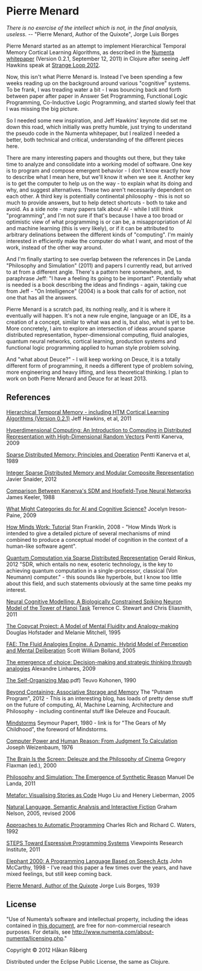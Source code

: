 # Pierre Menard

*There is no exercise of the intellect which is not, in the final analysis, useless.*
  -- "Pierre Menard, Author of the Quixote", Jorge Luis Borges


Pierre Menard started as an attempt to implement Hierarchical Temporal Memory Cortical Learning Algorithms, as described in the [Numenta](http://www.numenta.com/) [whitepaper](https://www.numenta.com/htm-overview/education/HTM_CorticalLearningAlgorithms.pdf) (Version 0.2.1, September 12, 2011) in Clojure after seeing Jeff Hawkins speak at [Strange Loop 2012](http://www.infoq.com/presentations/Brain-Computing).

Now, this isn't what Pierre Menard is. Instead I've been spending a few weeks reading up on the background around various "cognitive" systems. To be frank, I was treading water a bit - I was bouncing back and forth between paper after paper in Answer Set Programming, Functional Logic Programming, Co-Inductive Logic Programming, and started slowly feel that I was missing the big picture.

So I needed some new inspiration, and Jeff Hawkins' keynote did set me down this road, which initially was pretty humble, just trying to understand the pseudo code in the Numenta whitepaper, but I realized I needed a better, both technical and critical, understanding of the different pieces here.

There are many interesting papers and thoughts out there, but they take time to analyze and consolidate into a working model of software. One key is to program and compose emergent behavior - I don't know exactly how to describe what I mean here, but we'll know it when we see it. Another key is to get the computer to help us on the way - to explain what its doing and why, and suggest alternatives. These two aren't necessarily dependent on each other. A third key is potentially continental philosophy - this is not so much to provide answers, but to help detect shortcuts - both to take and avoid. As a side note - many papers talk about AI - while I still think "programming", and I'm not sure if that's because I have a too broad or optimistic view of what programming is or can be, a misappropriation of AI and machine learning (this is very likely), or if it can be attributed to arbitrary delinations between the different kinds of "computing". I'm mainly interested in efficiently make the computer do what I want, and most of the work, instead of the other way around.

And I'm finally starting to see overlap between the references in De Landa "Philosophy and Simulation" (2011) and papers I currently read, but arrived to at from a different angle. There's a pattern here somewhere, and, to paraphrase Jeff: "I have a feeling its going to be important". Potentially what is needed is a book describing the ideas and findings - again, taking cue from Jeff - "On Intelligence" (2004) is a book that calls for of action, not one that has all the answers.

Pierre Menard is a scratch pad, its nothing really, and it is where it eventually will happen. It's not a new rule engine, language or an IDE, its a creation of a concept, similar to what was and is, but also, what is yet to be. More concretely, I aim to explore an intersection of ideas around sparse distributed representation, hyper-dimensional computing, fluid analogies, quantum neural networks, cortical learning, production systems and functional logic programming applied to human style problem solving.

And "what about Deuce?" - I will keep working on Deuce, it is a totally different form of programming, it needs a different type of problem solving, more engineering and heavy lifting, and less theoretical thinking. I plan to work on both Pierre Menard and Deuce for at least 2013.



## References

[Hierarchical Temporal Memory - including HTM Cortical Learning Algorithms (Version 0.2.1)](https://www.numenta.com/htm-overview/education/HTM_CorticalLearningAlgorithms.pdf) Jeff Hawkins, et al, 2011

[Hyperdimensional Computing: An Introduction to Computing in Distributed Representation with High-Dimensional Random Vectors](http://redwood.berkeley.edu/pkanerva/papers/kanerva09-hyperdimensional.pdf) Pentti Kanerva, 2009

[Sparse Distributed Memory: Principles and Operation](ftp://reports.stanford.edu/pub/cstr/reports/csl/tr/89/400/CSL-TR-89-400.pdf) Pentti Kanerva et al, 1989

[Integer Sparse Distributed Memory and Modular Composite Representation](http://ccrg.cs.memphis.edu/assets/papers/theses-dissertations/Snaider_dissertation.pdf) Javier Snaider, 2012

[Comparison Between Kanerva's SDM and Hopfield-Type Neural Networks](http://www.google.co.uk/url?sa=t&rct=j&q=&esrc=s&source=web&cd=2&cad=rja&ved=0CCYQFjAB&url=http%3A%2F%2Fcsjarchive.cogsci.rpi.edu%2F1988v12%2Fi03%2Fp0299p0329%2Fmain.pdf&ei=TymFUJncLKW80QWDzICIBA&usg=AFQjCNH8UomRBwA1XWYwT0OpmkK42lsWlQ) James Keeler, 1988

[What Might Categories do for AI and Cognitive Science?](http://www.j-paine.org/why_be_interested_in_categories.html) Jocelyn Ireson-Paine, 2009

[How Minds Work: Tutorial](http://ccrg.cs.memphis.edu/tutorial/tutorial.html) Stan Franklin, 2008 - "How Minds Work is intended to give a detailed picture of several mechanisms of mind combined to produce a conceptual model of cognition in the context of a human-like software agent".

[Quantum Computation via Sparse Distributed Representation](http://www.neuroquantology.com/index.php/journal/article/download/507/504) Gerald Rinkus, 2012 "SDR, which entails no new, esoteric technology, is the key to achieving quantum computation in a single-processor, classical (Von Neumann) computer." - this sounds like hyperbole, but I know too little about this field, and such statements obviously at the same time peaks my interest.

[Neural Cognitive Modelling:  A Biologically Constrained Spiking Neuron Model of the Tower of Hanoi Task](http://ctnsrv.uwaterloo.ca/cnrglab/sites/ctnsrv.uwaterloo.ca.cnrglab/files/papers/Stewart.Hanoi_.pdf) Terrence C. Stewart and Chris Eliasmith, 2011

[The Copycat Project: A Model of Mental Fluidity and Analogy-making](http://cognitrn.psych.indiana.edu/rgoldsto/courses/concepts/copycat.pdf) Douglas Hofstader and Melanie Mitchell, 1995

[FAE: The Fluid Analogies Engine. A Dynamic, Hybrid Model of Perception and Mental Deliberation](http://itee.uq.edu.au/~scottb/thesis.pdf) Scott William Bolland, 2005

[The emergence of choice: Decision-making and strategic thinking through analogies](http://cogprints.org/6615/2/Capyblanca_cogprints.pdf) Alexandre Linhares, 2009

[The Self-Organizing Map](http://www.eicstes.org/EICSTES_PDF/PAPERS/The%20Self-Organizing%20Map%20\(Kohonen).pdf) Teuvo Kohonen, 1990

[Beyond Containing: Associative Storage and Memory](http://theputnamprogram.wordpress.com/2012/02/14/associative-storage-and-memory/) The "Putnam Program", 2012 - This is an interesting blog, has loads of pretty dense stuff on the future of computing, AI, Machine Learning, Architecture and Philosophy - including continental stuff like Deleuze and Foucault.

[Mindstorms](http://www.papert.org/articles/GearsOfMyChildhood.html) Seymour Papert, 1980 - link is for "The Gears of My Childhood", the foreword of Mindstorms.

[Computer Power and Human Reason: From Judgment To Calculation](http://en.wikipedia.org/wiki/Computer_Power_and_Human_Reason) Joseph Weizenbaum, 1976

[The Brain Is the Screen: Deleuze and the Philosophy of Cinema](http://www.upress.umn.edu/book-division/books/the-brain-is-the-screen) Gregory Flaxman (ed.), 2000

[Philosophy and Simulation: The Emergence of Synthetic Reason](http://computationalculture.net/review/the-plane-of-obscurity-%E2%80%94-simulation-and-philosophy) Manuel De Landa, 2011

[Metafor: Visualising Stories as Code](http://web.media.mit.edu/~hugo/publications/drafts/IUI2005-metafor.4.pdf) Hugo Liu and Henery Lieberman, 2005

[Natural Language, Semantic Analysis and Interactive Fiction](http://inform7.com/learn/documents/WhitePaper.pdf) Graham Nelson, 2005, revised 2006

[Approaches to Automatic Programming](http://www.merl.com/papers/docs/TR92-04.pdf) Charles Rich and Richard C. Waters, 1992

[STEPS Toward Espressive Programming Systems](http://www.vpri.org/pdf/tr2011004_steps11.pdf) Viewpoints Research Institute, 2011

[Elephant 2000: A Programming Language Based on Speech Acts](http://www-formal.stanford.edu/jmc/elephant/elephant.html) John McCarthy, 1998 - I've read this paper a few times over the years, and have mixed feelings, but still keep coming back.

[Pierre Menard, Author of the Quixote](http://vahidnab.com/menard.pdf) Jorge Luis Borges, 1939


## License

"Use of Numenta’s software and intellectual property, including the ideas contained in [this document](https://www.numenta.com/htm-overview/education/HTM_CorticalLearningAlgorithms.pdf), are free for non-commercial research purposes.  For details, see http://www.numenta.com/about-numenta/licensing.php."

Copyright © 2012 Håkan Råberg

Distributed under the Eclipse Public License, the same as Clojure.
